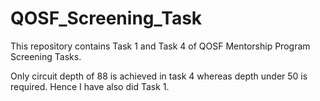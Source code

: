 # QOSF_Screening_Task

This repository contains Task 1 and Task 4 of QOSF Mentorship Program Screening Tasks. 

Only circuit depth of 88 is achieved in task 4 whereas depth under 50 is required. Hence I have also did Task 1.
